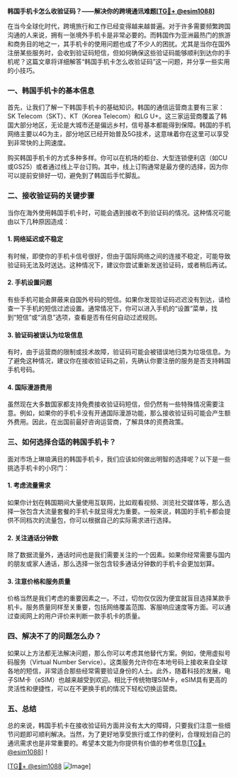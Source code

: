 **韩国手机卡怎么收验证码？——解决你的跨境通讯难题[[TG💪+ @esim1088](https://t.me/s/esim1088)]**

在当今全球化时代，跨境旅行和工作已经变得越来越普遍。对于许多需要频繁跨国沟通的人来说，拥有一张境外手机卡是非常必要的。而韩国作为亚洲最热门的旅游和商务目的地之一，其手机卡的使用问题也成了不少人的困扰。尤其是当你在国外注册某些服务时，会收到验证码短信，但如何确保这些验证码能够顺利到达你的手机呢？这篇文章将详细解答“韩国手机卡怎么收验证码”这一问题，并分享一些实用的小技巧。

### 一、韩国手机卡的基本信息

首先，让我们了解一下韩国手机卡的基础知识。韩国的通信运营商主要有三家：SK Telecom（SKT）、KT（Korea Telecom）和LG U+。这三家运营商覆盖了韩国大部分地区，无论是大城市还是偏远乡村，信号基本都能得到保障。韩国的手机网络主要以4G为主，部分地区已经开始普及5G技术，这意味着你在这里可以享受到非常快的上网速度。

购买韩国手机卡的方式多种多样。你可以在机场的柜台、大型连锁便利店（如CU或GS25）或者通过线上平台订购。其中，线上订购通常是最方便的选择，因为你可以提前安排好一切，避免到了韩国后手忙脚乱。

### 二、接收验证码的关键步骤

当你在海外使用韩国手机卡时，可能会遇到接收不到验证码的情况。这种情况可能由以下几种原因造成：

#### 1. 网络延迟或不稳定

有时候，即使你的手机卡信号很好，但由于国际网络之间的连接不稳定，可能导致验证码无法及时送达。这种情况下，建议你尝试重新发送验证码，或者稍后再试。

#### 2. 手机设置问题

有些手机可能会屏蔽来自国外号码的短信。如果你发现验证码迟迟没有到达，请检查一下手机的短信过滤设置。通常情况下，你可以进入手机的“设置”菜单，找到“短信”或“消息”选项，查看是否有任何自动过滤规则。

#### 3. 验证码被误认为垃圾信息

有时，由于运营商的限制或技术故障，验证码可能会被错误地归类为垃圾信息。为了避免这种情况，建议你在接收验证码之前，先确认你要注册的服务是否支持韩国手机号码。

#### 4. 国际漫游费用

虽然现在大多数国家都支持免费接收验证码短信，但仍然有一些特殊情况需要注意。例如，如果你的手机卡没有开通国际漫游功能，那么接收验证码可能会产生额外费用。因此，在出国前最好咨询运营商，了解具体的资费政策。

### 三、如何选择合适的韩国手机卡？

面对市场上琳琅满目的韩国手机卡，我们应该如何做出明智的选择呢？以下是一些挑选手机卡的小窍门：

#### 1. 考虑流量需求

如果你计划在韩国期间大量使用互联网，比如观看视频、浏览社交媒体等，那么选择一张包含大流量套餐的手机卡就显得尤为重要。一般来说，韩国的手机卡都会提供不同档次的流量包，你可以根据自己的实际需求进行选择。

#### 2. 关注通话分钟数

除了数据流量外，通话时间也是我们需要关注的一个因素。如果你经常需要与国内的朋友或家人通话，那么选择一张包含较多通话分钟数的手机卡会更加划算。

#### 3. 注意价格和服务质量

价格当然是我们考虑的重要因素之一。不过，切勿仅仅因为便宜就盲目选择某款手机卡。服务质量同样至关重要，包括网络覆盖范围、客服响应速度等方面。可以通过查阅网上的用户评价来判断一款手机卡的质量。

### 四、解决不了的问题怎么办？

如果以上方法都无法解决问题，那么你可以考虑其他替代方案。例如，使用虚拟号码服务（Virtual Number Service）。这类服务允许你在本地号码上接收来自全球各地的短信，非常适合那些经常需要验证身份的人士。此外，随着科技的发展，电子SIM卡（eSIM）也越来越受到欢迎。相比于传统物理SIM卡，eSIM具有更高的灵活性和便捷性，可以在不更换手机的情况下轻松切换运营商。

### 五、总结

总的来说，韩国手机卡在接收验证码方面并没有太大的障碍，只要我们注意一些细节问题即可顺利解决。当然，为了更好地享受旅行或工作的便利，合理规划自己的通讯需求也是非常重要的。希望本文能为你提供有价值的参考信息[[TG💪+ @esim1088](https://t.me/s/esim1088)]！

[[TG💪+ @esim1088](https://t.me/s/esim1088) ![Image](https://i.postimg.cc/4NQfJmqS/Snipaste-2025-05-13-00-14-12.png)]